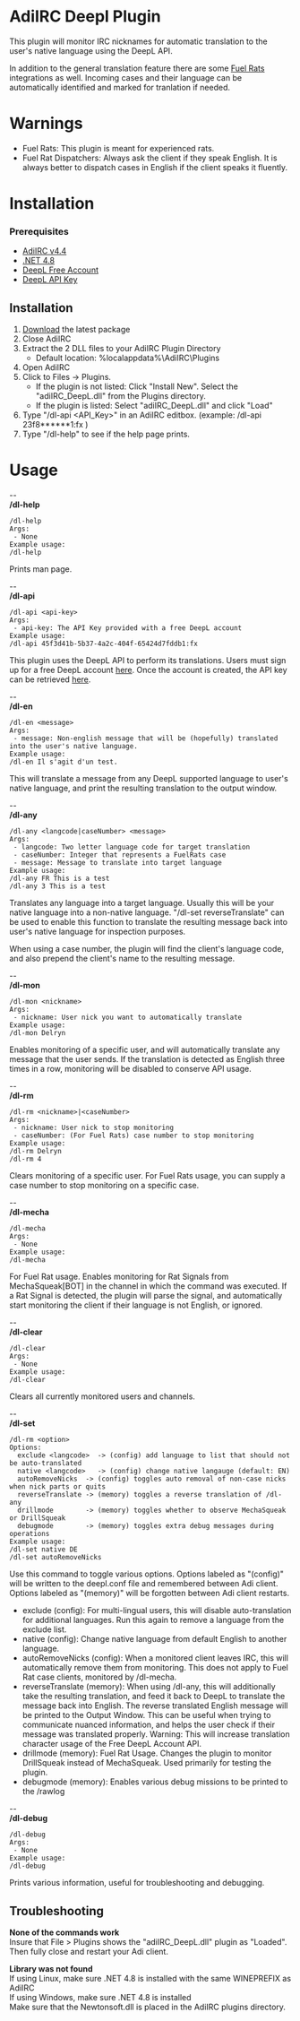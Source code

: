 # AdiIRC Deepl Plugin

This plugin will monitor IRC nicknames for automatic translation to the user's native language using the DeepL API.

In addition to the general translation feature there are some [Fuel Rats](https://fuelrats.com) integrations as well.
Incoming cases and their language can be automatically identified and marked for tranlation if needed.

# Warnings

- Fuel Rats: This plugin is meant for experienced rats.
- Fuel Rat Dispatchers: Always ask the client if they speak English. It is always better to dispatch cases in English if the client speaks it fluently.

# Installation

### Prerequisites

 - [AdiIRC v4.4](https://adiirc.com/)
 - [.NET 4.8](https://dotnet.microsoft.com/en-us/download/dotnet-framework)
 - [DeepL Free Account](https://www.deepl.com/en/signup/?cta=checkout)
 - [DeepL API Key](https://www.deepl.com/your-account/summary)

## Installation

 1. [Download](https://github.com/velicaforiana/adiIRC_DeepL_plugin/tags) the latest package
 2. Close AdiIRC
 3. Extract the 2 DLL files to your AdiIRC Plugin Directory
    - Default location: %localappdata%\AdiIRC\Plugins
 4. Open AdiIRC
 5. Click to Files -> Plugins.
    - If the plugin is not listed: Click "Install New". Select the "adiIRC_DeepL.dll" from the Plugins directory.
    - If the plugin is listed: Select "adiIRC_DeepL.dll" and click "Load"
 6. Type "/dl-api <API_Key>" in an AdiIRC editbox. (example: /dl-api 23f8******1:fx )
 7. Type "/dl-help"  to see if the help page prints.
   
# Usage

--  
**/dl-help**
```
/dl-help
Args:
 - None
Example usage:
/dl-help
```

Prints man page.

--  
**/dl-api**
```
/dl-api <api-key>
Args:
 - api-key: The API Key provided with a free DeepL account
Example usage:
/dl-api 45f3d41b-5b37-4a2c-404f-65424d7fddb1:fx
```

This plugin uses the DeepL API to perform its translations. Users must sign up for a free DeepL account [here](https://www.deepl.com/en/signup/?cta=checkout). Once the account is created, the API key can be retrieved [here](https://www.deepl.com/your-account/summary).

--  
**/dl-en**
```
/dl-en <message>
Args:
 - message: Non-english message that will be (hopefully) translated into the user's native language.
Example usage:
/dl-en Il s'agit d'un test.
```

This will translate a message from any DeepL supported language to user's native language, and print the resulting translation to the output window.

--  
**/dl-any**
```
/dl-any <langcode|caseNumber> <message>
Args:
 - langcode: Two letter language code for target translation
 - caseNumber: Integer that represents a FuelRats case
 - message: Message to translate into target language
Example usage:
/dl-any FR This is a test
/dl-any 3 This is a test
```

Translates any language into a target language. Usually this will be your native language into a non-native language. "/dl-set reverseTranslate" can be used to enable this function to translate the resulting message back into user's native language for inspection purposes.

When using a case number, the plugin will find the client's language code, and also prepend the client's name to the resulting message.

--  
**/dl-mon**
```
/dl-mon <nickname>
Args:
 - nickname: User nick you want to automatically translate
Example usage:
/dl-mon Delryn
```

Enables monitoring of a specific user, and will automatically translate any message that the user sends. If the translation is detected as English three times in a row, monitoring will be disabled to conserve API usage.

--  
**/dl-rm**
```
/dl-rm <nickname>|<caseNumber>
Args:
 - nickname: User nick to stop monitoring
 - caseNumber: (For Fuel Rats) case number to stop monitoring
Example usage:
/dl-rm Delryn
/dl-rm 4
```

Clears monitoring of a specific user. For Fuel Rats usage, you can supply a case number to stop monitoring on a specific case.

--  
**/dl-mecha**
```
/dl-mecha
Args:
 - None
Example usage:
/dl-mecha
```

For Fuel Rat usage. Enables monitoring for Rat Signals from MechaSqueak[BOT] in the channel in which the command was executed. If a Rat Signal is detected, the plugin will parse the signal, and automatically start monitoring the client if their language is not English, or ignored.

--  
**/dl-clear**
```
/dl-clear
Args:
 - None
Example usage:
/dl-clear
```

Clears all currently monitored users and channels.

--  
**/dl-set**
```
/dl-rm <option>
Options:
  exclude <langcode>  -> (config) add language to list that should not be auto-translated
  native <langcode>   -> (config) change native langauge (default: EN)
  autoRemoveNicks  -> (config) toggles auto removal of non-case nicks when nick parts or quits
  reverseTranslate -> (memory) toggles a reverse translation of /dl-any
  drillmode        -> (memory) toggles whether to observe MechaSqueak or DrillSqueak
  debugmode        -> (memory) toggles extra debug messages during operations
Example usage:
/dl-set native DE
/dl-set autoRemoveNicks
```

Use this command to toggle various options. Options labeled as "(config)" will be written to the deepl.conf file and remembered between Adi client. Options labeled as "(memory)" will be forgotten between Adi client restarts.

- exclude <langcode> (config): For multi-lingual users, this will disable auto-translation for additional languages. Run this again to remove a language from the exclude list.
- native <langcode> (config): Change native language from default English to another language.
- autoRemoveNicks (config): When a monitored client leaves IRC, this will automatically remove them from monitoring. This does not apply to Fuel Rat case clients, monitored by /dl-mecha.
- reverseTranslate (memory): When using /dl-any, this will additionally take the resulting translation, and feed it back to DeepL to translate the message back into English. The reverse translated English message will be printed to the Output Window. This can be useful when trying to communicate nuanced information, and helps the user check if their message was translated properly. Warning: This will increase translation character usage of the Free DeepL Account API.
- drillmode (memory): Fuel Rat Usage. Changes the plugin to monitor DrillSqueak instead of MechaSqueak. Used primarily for testing the plugin.
- debugmode (memory): Enables various debug missions to be printed to the /rawlog

--  
**/dl-debug**
```
/dl-debug
Args:
 - None
Example usage:
/dl-debug
```

Prints various information, useful for troubleshooting and debugging.

## Troubleshooting

**None of the commands work**  
Insure that File > Plugins shows the "adiIRC_DeepL.dll" plugin as "Loaded". Then fully close and restart your Adi client.

**Library was not found**  
If using Linux, make sure .NET 4.8 is installed with the same WINEPREFIX as AdiIRC  
If using Windows, make sure .NET 4.8 is installed  
Make sure that the Newtonsoft.dll is placed in the AdiIRC plugins directory.
